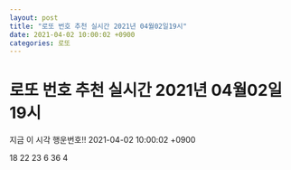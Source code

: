 ```yaml
---
layout: post
title: "로또 번호 추천 실시간 2021년 04월02일19시"
date: 2021-04-02 10:00:02 +0900
categories: 로또
---
```


# 로또 번호 추천 실시간 2021년 04월02일19시

지금 이 시각 행운번호!! 2021-04-02 10:00:02 +0900

 18  22  23  6  36  4 

